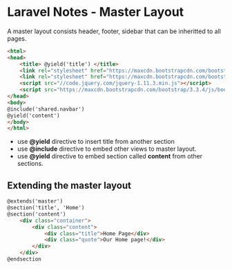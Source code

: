 # Laravel Notes - Master Layout

A master layout consists header, footer, sidebar that can be inheritted to all pages.
```html
<html>
<head>
    <title> @yield('title') </title>
    <link rel="stylesheet" href="https://maxcdn.bootstrapcdn.com/bootstrap/3.3.4\/css/bootstrap.min.css">
    <link rel="stylesheet" href="https://maxcdn.bootstrapcdn.com/bootstrap/3.3.4\/css/bootstrap-theme.min.css">
    <script src="//code.jquery.com/jquery-1.11.3.min.js"></script>
    <script src="https://maxcdn.bootstrapcdn.com/bootstrap/3.3.4/js/bootstrap.mi\n.js"></script>
</head>
<body>
@include('shared.navbar')
@yield('content')
</body>
</html>
```

- use **@yield** directive to insert title from another section
- use **@include** directive to embed other views to master layout.
- use **@yield** directive to embed section called **content** from other sections.
## Extending the master layout
```html
@extends('master')
@section('title', 'Home')
@section('content')
    <div class="container">
        <div class="content">
            <div class="title">Home Page</div>
            <div class="quote">Our Home page!</div>
        </div>
    </div>
@endsection
```
